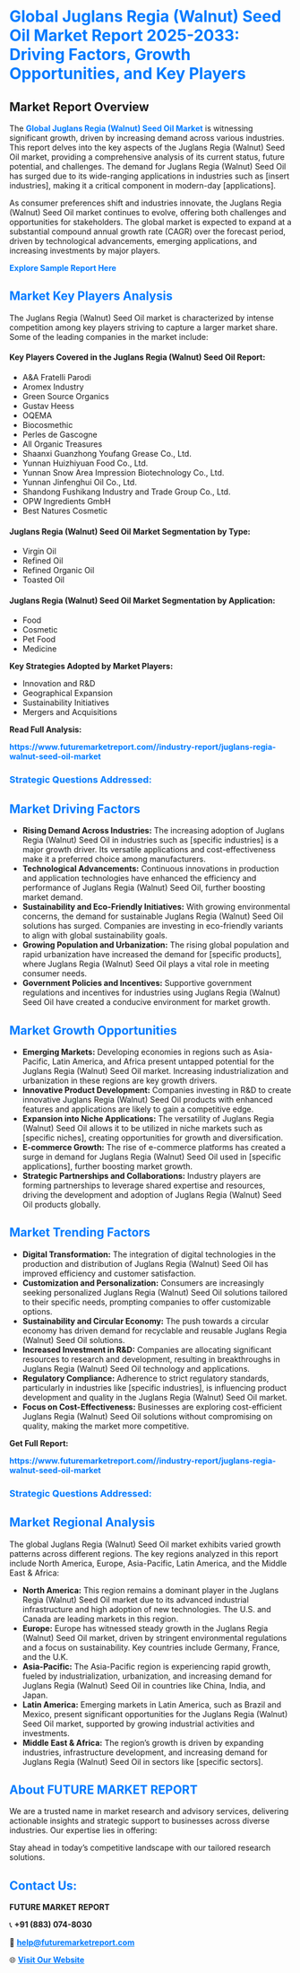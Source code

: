 <h1 style="color: #007BFF;">Global Juglans Regia (Walnut) Seed Oil Market Report 2025-2033: Driving Factors, Growth Opportunities, and Key Players</h1>

<section id="overview">
<h2>Market Report Overview</h2>
<p>The <a href="https://www.futuremarketreport.com//industry-report/juglans-regia-walnut-seed-oil-market" style="color: #007BFF; text-decoration: none;"><strong>Global Juglans Regia (Walnut) Seed Oil Market</strong></a> is witnessing significant growth, driven by increasing demand across various industries. This report delves into the key aspects of the Juglans Regia (Walnut) Seed Oil market, providing a comprehensive analysis of its current status, future potential, and challenges. The demand for Juglans Regia (Walnut) Seed Oil has surged due to its wide-ranging applications in industries such as [insert industries], making it a critical component in modern-day [applications].</p>
<p>As consumer preferences shift and industries innovate, the Juglans Regia (Walnut) Seed Oil market continues to evolve, offering both challenges and opportunities for stakeholders. The global market is expected to expand at a substantial compound annual growth rate (CAGR) over the forecast period, driven by technological advancements, emerging applications, and increasing investments by major players.</p>
</section>

<section id="overview">
<p><a href="https://www.futuremarketreport.com//request-sample/reportId=55271" style="color: #007BFF; text-decoration: none;"><strong>Explore Sample Report Here</strong></a></p>
</section>

<section id="key-players">
<h2 style="color: #007BFF;">Market Key Players Analysis</h2>
<p>The Juglans Regia (Walnut) Seed Oil market is characterized by intense competition among key players striving to capture a larger market share. Some of the leading companies in the market include:</p>
<h4>Key Players Covered in the Juglans Regia (Walnut) Seed Oil Report:</h4>
<ul><li>A&amp;A Fratelli Parodi</li><li>Aromex Industry</li><li>Green Source Organics</li><li>Gustav Heess</li><li>OQEMA</li><li>Biocosmethic</li><li>Perles de Gascogne</li><li>All Organic Treasures</li><li>Shaanxi Guanzhong Youfang Grease Co., Ltd.</li><li>Yunnan Huizhiyuan Food Co., Ltd.</li><li>Yunnan Snow Area Impression Biotechnology Co., Ltd.</li><li>Yunnan Jinfenghui Oil Co., Ltd.</li><li>Shandong Fushikang Industry and Trade Group Co., Ltd.</li><li>OPW Ingredients GmbH</li><li>Best Natures Cosmetic</li></ul>
<h4>Juglans Regia (Walnut) Seed Oil Market Segmentation by Type:</h4>
<ul><li>Virgin Oil</li><li>Refined Oil</li><li>Refined Organic Oil</li><li>Toasted Oil</li></ul>

<h4>Juglans Regia (Walnut) Seed Oil Market Segmentation by Application:</h4>
<ul><li>Food</li><li>Cosmetic</li><li>Pet Food</li><li>Medicine</li></ul>
<p><strong>Key Strategies Adopted by Market Players:</strong></p>
<ul>
<li>Innovation and R&D</li>
<li>Geographical Expansion</li>
<li>Sustainability Initiatives</li>
<li>Mergers and Acquisitions</li>
</ul>
</section>

<section>
<p><strong>Read Full Analysis: </strong></p><a href="https://www.futuremarketreport.com//industry-report/juglans-regia-walnut-seed-oil-market" style="color: #007BFF; text-decoration: none;"><strong>https://www.futuremarketreport.com//industry-report/juglans-regia-walnut-seed-oil-market</strong></a>
<h3 style="color: #007BFF;">Strategic Questions Addressed:</h3>
</section>

<section id="driving-factors">
<h2 style="color: #007BFF;">Market Driving Factors</h2>
<ul>
<li><strong>Rising Demand Across Industries:</strong> The increasing adoption of Juglans Regia (Walnut) Seed Oil in industries such as [specific industries] is a major growth driver. Its versatile applications and cost-effectiveness make it a preferred choice among manufacturers.</li>
<li><strong>Technological Advancements:</strong> Continuous innovations in production and application technologies have enhanced the efficiency and performance of Juglans Regia (Walnut) Seed Oil, further boosting market demand.</li>
<li><strong>Sustainability and Eco-Friendly Initiatives:</strong> With growing environmental concerns, the demand for sustainable Juglans Regia (Walnut) Seed Oil solutions has surged. Companies are investing in eco-friendly variants to align with global sustainability goals.</li>
<li><strong>Growing Population and Urbanization:</strong> The rising global population and rapid urbanization have increased the demand for [specific products], where Juglans Regia (Walnut) Seed Oil plays a vital role in meeting consumer needs.</li>
<li><strong>Government Policies and Incentives:</strong> Supportive government regulations and incentives for industries using Juglans Regia (Walnut) Seed Oil have created a conducive environment for market growth.</li>
</ul>
</section>

<section id="growth-opportunities">
<h2 style="color: #007BFF;">Market Growth Opportunities</h2>
<ul>
<li><strong>Emerging Markets:</strong> Developing economies in regions such as Asia-Pacific, Latin America, and Africa present untapped potential for the Juglans Regia (Walnut) Seed Oil market. Increasing industrialization and urbanization in these regions are key growth drivers.</li>
<li><strong>Innovative Product Development:</strong> Companies investing in R&D to create innovative Juglans Regia (Walnut) Seed Oil products with enhanced features and applications are likely to gain a competitive edge.</li>
<li><strong>Expansion into Niche Applications:</strong> The versatility of Juglans Regia (Walnut) Seed Oil allows it to be utilized in niche markets such as [specific niches], creating opportunities for growth and diversification.</li>
<li><strong>E-commerce Growth:</strong> The rise of e-commerce platforms has created a surge in demand for Juglans Regia (Walnut) Seed Oil used in [specific applications], further boosting market growth.</li>
<li><strong>Strategic Partnerships and Collaborations:</strong> Industry players are forming partnerships to leverage shared expertise and resources, driving the development and adoption of Juglans Regia (Walnut) Seed Oil products globally.</li>
</ul>
</section>

<section id="trending-factors">
<h2 style="color: #007BFF;">Market Trending Factors</h2>
<ul>
<li><strong>Digital Transformation:</strong> The integration of digital technologies in the production and distribution of Juglans Regia (Walnut) Seed Oil has improved efficiency and customer satisfaction.</li>
<li><strong>Customization and Personalization:</strong> Consumers are increasingly seeking personalized Juglans Regia (Walnut) Seed Oil solutions tailored to their specific needs, prompting companies to offer customizable options.</li>
<li><strong>Sustainability and Circular Economy:</strong> The push towards a circular economy has driven demand for recyclable and reusable Juglans Regia (Walnut) Seed Oil solutions.</li>
<li><strong>Increased Investment in R&D:</strong> Companies are allocating significant resources to research and development, resulting in breakthroughs in Juglans Regia (Walnut) Seed Oil technology and applications.</li>
<li><strong>Regulatory Compliance:</strong> Adherence to strict regulatory standards, particularly in industries like [specific industries], is influencing product development and quality in the Juglans Regia (Walnut) Seed Oil market.</li>
<li><strong>Focus on Cost-Effectiveness:</strong> Businesses are exploring cost-efficient Juglans Regia (Walnut) Seed Oil solutions without compromising on quality, making the market more competitive.</li>
</ul>
</section>

<section>
<p><strong>Get Full Report: </strong></p><a href="https://www.futuremarketreport.com//industry-report/juglans-regia-walnut-seed-oil-market" style="color: #007BFF; text-decoration: none;"><strong>https://www.futuremarketreport.com//industry-report/juglans-regia-walnut-seed-oil-market</strong></a>
<h3 style="color: #007BFF;">Strategic Questions Addressed:</h3>
</section>


<section id="regional-analysis">
<h2 style="color: #007BFF;">Market Regional Analysis</h2>
<p>The global Juglans Regia (Walnut) Seed Oil market exhibits varied growth patterns across different regions. The key regions analyzed in this report include North America, Europe, Asia-Pacific, Latin America, and the Middle East & Africa:</p>
<ul>
<li><strong>North America:</strong> This region remains a dominant player in the Juglans Regia (Walnut) Seed Oil market due to its advanced industrial infrastructure and high adoption of new technologies. The U.S. and Canada are leading markets in this region.</li>
<li><strong>Europe:</strong> Europe has witnessed steady growth in the Juglans Regia (Walnut) Seed Oil market, driven by stringent environmental regulations and a focus on sustainability. Key countries include Germany, France, and the U.K.</li>
<li><strong>Asia-Pacific:</strong> The Asia-Pacific region is experiencing rapid growth, fueled by industrialization, urbanization, and increasing demand for Juglans Regia (Walnut) Seed Oil in countries like China, India, and Japan.</li>
<li><strong>Latin America:</strong> Emerging markets in Latin America, such as Brazil and Mexico, present significant opportunities for the Juglans Regia (Walnut) Seed Oil market, supported by growing industrial activities and investments.</li>
<li><strong>Middle East & Africa:</strong> The region’s growth is driven by expanding industries, infrastructure development, and increasing demand for Juglans Regia (Walnut) Seed Oil in sectors like [specific sectors].</li>
</ul>
</section>

<footer>
<h2 style="color: #007BFF;">About FUTURE MARKET REPORT</h2>
<p>We are a trusted name in market research and advisory services, delivering actionable insights and strategic support to businesses across diverse industries. Our expertise lies in offering:</p>

<p>Stay ahead in today’s competitive landscape with our tailored research solutions.</p>

<h2 style="color: #007BFF;">Contact Us:</h2>
<p><strong>FUTURE MARKET REPORT</strong></p>
<p>📞 <strong>+91 (883) 074-8030</strong></p>
<p>📧 <strong><a href="mailto:help@futuremarketreport.com" style="color: #007BFF;">help@futuremarketreport.com</a></strong></p>
<p>🌐 <strong><a href="https://www.futuremarketreport.com/" style="color: #007BFF;">Visit Our Website</a></strong></p>
</footer>